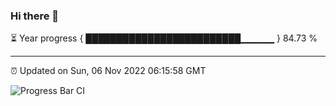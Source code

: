 ### Hi there 👋

⏳ Year progress { █████████████████████████▁▁▁▁▁ } 84.73 %

---

⏰ Updated on Sun, 06 Nov 2022 06:15:58 GMT

![Progress Bar CI](https://github.com/liununu/liununu/workflows/Progress%20Bar%20CI/badge.svg)
